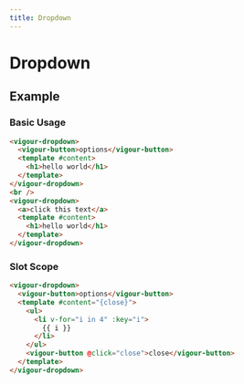 ```yaml
---
title: Dropdown
---
```


# Dropdown

## Example

### Basic Usage

<dropdown-example-1></dropdown-example-1>

```html
<vigour-dropdown>
  <vigour-button>options</vigour-button>
  <template #content>
    <h1>hello world</h1>
  </template>
</vigour-dropdown>
<br />
<vigour-dropdown>
  <a>click this text</a>
  <template #content>
    <h1>hello world</h1>
  </template>
</vigour-dropdown>
```

### Slot Scope

<dropdown-example-2></dropdown-example-2>

```html
<vigour-dropdown>
  <vigour-button>options</vigour-button>
  <template #content="{close}">
    <ul>
      <li v-for="i in 4" :key="i">
        {{ i }}
      </li>
    </ul>
    <vigour-button @click="close">close</vigour-button>
  </template>
</vigour-dropdown>
```

<style>
.vigour-dropdown-content {
  z-index: 1;
}
</style>